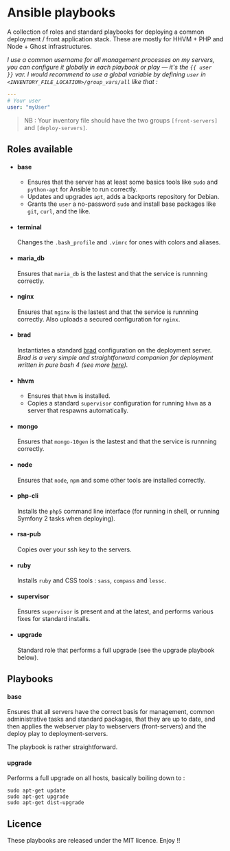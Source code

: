 # Ansible playbooks

A collection of roles and standard playbooks for deploying a common deployment / front application stack. These are mostly for HHVM + PHP and Node + Ghost infrastructures.

_I use a common username for all management processes on my servers, you can configure it globally in each playbook or play — it's the `{{ user }}` var. I would recommend to use a global variable by defining `user` in `<INVENTORY_FILE_LOCATION>/group_vars/all` like that :_

```yaml
---
# Your user
user: "myUser"
```

> NB : Your inventory file should have the two groups `[front-servers]` and `[deploy-servers]`.


## Roles available

  - #### base

    - Ensures that the server has at least some basics tools like `sudo` and `python-apt` for Ansible to run correctly. 
    - Updates and upgrades `apt`, adds a backports repository for Debian.
    - Grants the `user` a no-password `sudo` and install base packages like `git`, `curl`, and the like.

  - #### terminal

    Changes the `.bash_profile` and `.vimrc` for ones with colors and aliases.

  - #### maria_db

    Ensures that `maria_db` is the lastest and that the service is runnning correctly. 

  - #### nginx

    Ensures that `nginx` is the lastest and that the service is runnning correctly. Also uploads a secured configuration for `nginx`.

  - #### brad 

    Instantiates a standard [brad](https://github.com/tchapi/brad) configuration on the deployment server. _Brad is a very simple and straightforward companion for deployment written in pure bash 4 (see more [here](https://github.com/tchapi/brad))._

  - #### hhvm

    - Ensures that `hhvm` is installed.
    - Copies a standard `supervisor` configuration for running `hhvm` as a server that respawns automatically.

  - #### mongo

    Ensures that `mongo-10gen` is the lastest and that the service is runnning correctly. 

  - #### node

    Ensures that `node`, `npm` and some other tools are installed correctly. 

  - #### php-cli

    Installs the `php5` command line interface (for running in shell, or running Symfony 2 tasks when deploying).

  - #### rsa-pub

    Copies over your ssh key to the servers.

  - #### ruby

    Installs `ruby` and CSS tools : `sass`, `compass` and `lessc`.

  - #### supervisor

    Ensures `supervisor` is present and at the latest, and performs various fixes for standard installs.

  - #### upgrade

    Standard role that performs a full upgrade (see the upgrade playbook below).

## Playbooks

#### base

Ensures that all servers have the correct basis for management, common administrative tasks and standard packages, that they are up to date, and then applies the webserver play to webservers (front-servers) and the deploy play to deployment-servers.

The playbook is rather straightforward.

#### upgrade

Performs a full upgrade on all hosts, basically boiling down to :

    sudo apt-get update
    sudo apt-get upgrade
    sudo apt-get dist-upgrade

## Licence

These playbooks are released under the MIT licence. Enjoy !!
